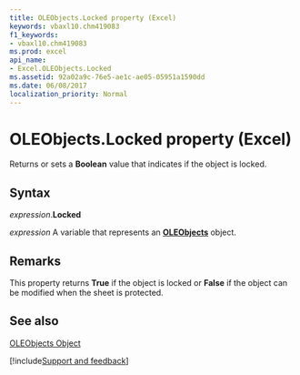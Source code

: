 ```yaml
---
title: OLEObjects.Locked property (Excel)
keywords: vbaxl10.chm419083
f1_keywords:
- vbaxl10.chm419083
ms.prod: excel
api_name:
- Excel.OLEObjects.Locked
ms.assetid: 92a02a9c-76e5-ae1c-ae05-05951a1590dd
ms.date: 06/08/2017
localization_priority: Normal
---
```



# OLEObjects.Locked property (Excel)

Returns or sets a  **Boolean** value that indicates if the object is locked.


## Syntax

_expression_.**Locked**

_expression_ A variable that represents an **[OLEObjects](Excel.OLEObjects.md)** object.


## Remarks

This property returns  **True** if the object is locked or **False** if the object can be modified when the sheet is protected.


## See also


[OLEObjects Object](Excel.OLEObjects.md)

[!include[Support and feedback](~/includes/feedback-boilerplate.md)]